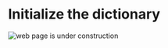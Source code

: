 # Initialize the dictionary

![web page is under construction](https://docimages.blob.core.chinacloudapi.cn/images/commingsoon20210514.jpg)
